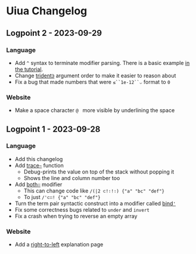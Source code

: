 # Uiua Changelog

## Logpoint 2 - 2023-09-29
### Language
- Add `^` syntax to terminate modifier parsing. There is a basic example [in the tutorial](http://uiua.org/docs/functions#terminating-modifiers).
- Change [trident`∋`](https://uiua.org/docs/trident) argument order to make it easier to reason about
- Fix a bug that made numbers that were `≤``1e-12``⌵` format to `0`
### Website
- Make a space character `@ ` more visible by underlining the space

## Logpoint 1 - 2023-09-28
### Language
- Add this changelog
- Add [trace`~`](https://uiua.org/docs/trace) function
  - Debug-prints the value on top of the stack without popping it
  - Shows the line and column number too
- Add [both`∷`](https://uiua.org/docs/both) modifier
  - This can change code like `/(|2 ⊂!∶!∶) {"a" "bc" "def"}`
  - To just `/'⊂∷! {"a" "bc" "def"}`
- Turn the term pair syntactic construct into a modifier called [bind`'`](https://uiua.org/docs/bind)
- Fix some correctness bugs related to `under` and `invert`
- Fix a crash when trying to reverse an empty array
### Website
- Add a [right-to-left](https://uiua.org/rtl) explanation page
